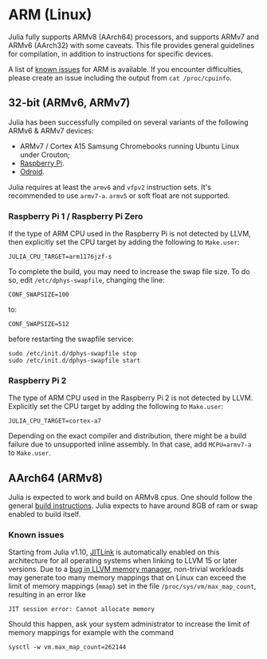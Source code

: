 # ARM (Linux)

Julia fully supports ARMv8 (AArch64) processors, and supports ARMv7 and ARMv6
(AArch32) with some caveats. This file provides general guidelines for compilation,
in addition to instructions for specific devices.

A list of [known issues](https://github.com/JuliaLang/julia/labels/arm) for ARM is
available. If you encounter difficulties, please create an issue including the output
from `cat /proc/cpuinfo`.

## 32-bit (ARMv6, ARMv7)

Julia has been successfully compiled on several variants of the following ARMv6 & ARMv7 devices:

* ARMv7 / Cortex A15 Samsung Chromebooks running Ubuntu Linux under Crouton;
* [Raspberry Pi](https://www.raspberrypi.org).
* [Odroid](https://www.hardkernel.com).

Julia requires at least the `armv6` and `vfpv2` instruction sets. It's recommended to use  `armv7-a`.
`armv5` or soft float are not supported.

### Raspberry Pi 1 / Raspberry Pi Zero

If the type of ARM CPU used in the Raspberry Pi is not detected by LLVM, then explicitly set the
CPU target by adding the following to `Make.user`:

````
JULIA_CPU_TARGET=arm1176jzf-s
````

To complete the build, you may need to increase the swap file size. To do so, edit
`/etc/dphys-swapfile`, changing the line:

    CONF_SWAPSIZE=100

to:

    CONF_SWAPSIZE=512

before restarting the swapfile service:

    sudo /etc/init.d/dphys-swapfile stop
    sudo /etc/init.d/dphys-swapfile start

### Raspberry Pi 2

The type of ARM CPU used in the Raspberry Pi 2 is not detected by LLVM. Explicitly set the
CPU target by adding the following to `Make.user`:

```JULIA_CPU_TARGET=cortex-a7```

Depending on the exact compiler and distribution, there might be a build failure
due to unsupported inline assembly. In that case, add `MCPU=armv7-a` to
`Make.user`.

## AArch64 (ARMv8)

Julia is expected to work and build on ARMv8 cpus. One should follow the general [build instructions](https://github.com/JuliaLang/julia/blob/master/README.md). Julia expects to have around 8GB of ram or swap enabled to build itself.

### Known issues

Starting from Julia v1.10, [JITLink](https://llvm.org/docs/JITLink.html) is automatically enabled on this architecture for all operating systems when linking to LLVM 15 or later versions.
Due to a [bug in LLVM memory manager](https://github.com/llvm/llvm-project/issues/63236), non-trivial workloads may generate too many memory mappings that on Linux can exceed the limit of memory mappings (`mmap`) set in the file `/proc/sys/vm/max_map_count`, resulting in an error like
```
JIT session error: Cannot allocate memory
```
Should this happen, ask your system administrator to increase the limit of memory mappings for example with the command
```
sysctl -w vm.max_map_count=262144
```
